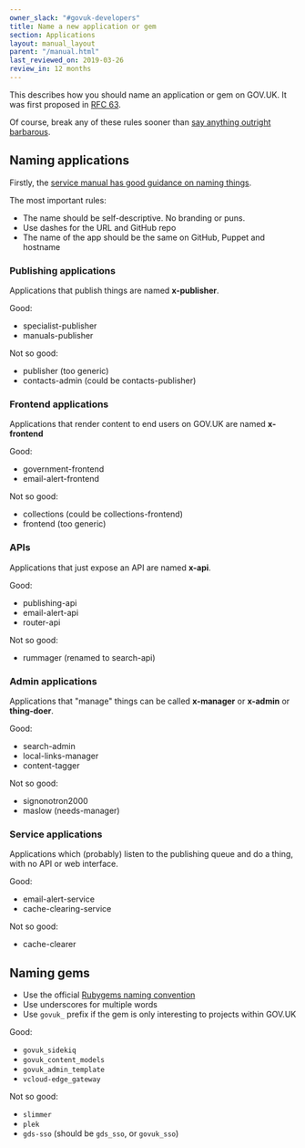 ```yaml
---
owner_slack: "#govuk-developers"
title: Name a new application or gem
section: Applications
layout: manual_layout
parent: "/manual.html"
last_reviewed_on: 2019-03-26
review_in: 12 months
---
```


This describes how you should name an application or gem on GOV.UK. It was first proposed in [RFC 63](https://github.com/alphagov/govuk-rfcs/blob/master/rfc-063-naming-new-apps-gems-on-gov-uk.md).

Of course, break any of these rules sooner than [say anything outright barbarous](https://en.wikipedia.org/wiki/Politics_and_the_English_Language#Remedy_of_Six_Rules).

## Naming applications

Firstly, the [service manual has good guidance on naming things](https://www.gov.uk/service-manual/design/naming-your-service).

The most important rules:

- The name should be self-descriptive. No branding or puns.
- Use dashes for the URL and GitHub repo
- The name of the app should be the same on GitHub, Puppet and hostname

### Publishing applications

Applications that publish things are named **x-publisher**.

Good:

- specialist-publisher
- manuals-publisher

Not so good:

- publisher (too generic)
- contacts-admin (could be contacts-publisher)

### Frontend applications

Applications that render content to end users on GOV.UK are named
**x-frontend**

Good:

- government-frontend
- email-alert-frontend

Not so good:

- collections (could be collections-frontend)
- frontend (too generic)

### APIs

Applications that just expose an API are named **x-api**.

Good:

- publishing-api
- email-alert-api
- router-api

Not so good:

- rummager (renamed to search-api)

### Admin applications

Applications that "manage" things can be called **x-manager** or **x-admin** or
**thing-doer**.

Good:

- search-admin
- local-links-manager
- content-tagger

Not so good:

- signonotron2000
- maslow (needs-manager)

### Service applications

Applications which (probably) listen to the publishing queue and do a thing,
with no API or web interface.

Good:

- email-alert-service
- cache-clearing-service

Not so good:

- cache-clearer

## Naming gems

- Use the official [Rubygems naming convention](http://guides.rubygems.org/name-your-gem/)
- Use underscores for multiple words
- Use `govuk_` prefix if the gem is only interesting to projects within GOV.UK

Good:

- `govuk_sidekiq`
- `govuk_content_models`
- `govuk_admin_template`
- `vcloud-edge_gateway`

Not so good:

- `slimmer`
- `plek`
- `gds-sso` (should be `gds_sso`, or `govuk_sso`)
